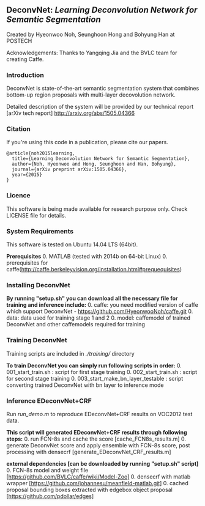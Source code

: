 ## DeconvNet: *Learning Deconvolution Network for Semantic Segmentation*

Created by Hyeonwoo Noh, Seunghoon Hong and Bohyung Han at POSTECH

Acknowledgements: Thanks to Yangqing Jia and the BVLC team for creating Caffe.

### Introduction

DeconvNet is state-of-the-art semantic segmentation system that combines bottom-up region proposals with multi-layer decovolution network.

Detailed description of the system will be provided by our technical report [arXiv tech report] http://arxiv.org/abs/1505.04366

### Citation

If you're using this code in a publication, please cite our papers.

    @article{noh2015learning,
      title={Learning Deconvolution Network for Semantic Segmentation},
      author={Noh, Hyeonwoo and Hong, Seunghoon and Han, Bohyung},
      journal={arXiv preprint arXiv:1505.04366},
      year={2015}
    }


### Licence

This software is being made available for research purpose only.
Check LICENSE file for details.

### System Requirements

This software is tested on Ubuntu 14.04 LTS (64bit).

**Prerequisites** 
  0. MATLAB (tested with 2014b on 64-bit Linux)
  0. prerequisites for caffe(http://caffe.berkeleyvision.org/installation.html#prequequisites)

### Installing DeconvNet

**By running "setup.sh" you can download all the necessary file for training and inference include:**
  0. caffe: you need modified version of caffe which support DeconvNet - https://github.com/HyeonwooNoh/caffe.git
  0. data: data used for training stage 1 and 2
  0. model: caffemodel of trained DeconvNet and other caffemodels required for training

### Training DeconvNet

Training scripts are included in *./training/* directory

**To train DeconvNet you can simply run following scripts in order:**
  0. 001\_start\_train.sh : script for first stage training
  0. 002\_start\_train.sh : script for second stage training
  0. 003\_start\_make\_bn\_layer\_testable : script converting trained DeconvNet with bn layer to inference mode

### Inference EDeconvNet+CRF

Run *run_demo.m* to reproduce EDeconvNet+CRF results on VOC2012 test data.

**This script will generated EDeconvNet+CRF results through following steps:**
  0. run FCN-8s and cache the score [cache\_FCN8s\_results.m]
  0. generate DeconvNet score and apply ensemble with FCN-8s score, post processing with densecrf [generate\_EDeconvNet\_CRF\_results.m]

**external dependencies [can be downloaded by running "setup.sh" script]**
  0. FCN-8s model and weight file [https://github.com/BVLC/caffe/wiki/Model-Zoo]
  0. densecrf with matlab wrapper [https://github.com/johannesu/meanfield-matlab.git]
  0. cached proposal bounding boxes extracted with edgebox object proposal [https://github.com/pdollar/edges] 






 
